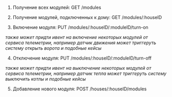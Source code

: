1. Получение всех модулей: 
GET /modules

2. Получение модулей, подключенных к дому:
GET /modules/:houseID

3. Включение модуля:
PUT /modules/:houseID/:moduleID/turn-on

<i>
также может придти ивент на включение некоторых модулей от сервиса телеметрии, 
например датчик движения может триггеруть систему открыть ворота и подобные кейсы
</i>

4. Отключение модуля:
PUT /modules/:houseID/:moduleID/turn-off

<i>
также может придти ивент на выключение некоторых модулей от сервиса телеметрии,
например датчик тепла может триггеруть систему выключить котлы и подобные кейсы
</i>

5. Добавление нового модуля:
POST /houses/:houseID/modules
